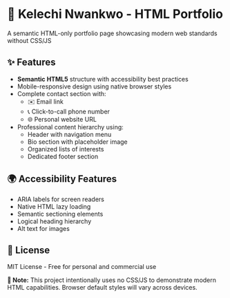 # 🌟 Kelechi Nwankwo - HTML Portfolio

A semantic HTML-only portfolio page showcasing modern web standards without CSS/JS

## ✨ Features
- **Semantic HTML5** structure with accessibility best practices
- Mobile-responsive design using native browser styles
- Complete contact section with:
  - ✉️ Email link
  - 📞 Click-to-call phone number
  - 🌐 Personal website URL
- Professional content hierarchy using:
  - Header with navigation menu
  - Bio section with placeholder image
  - Organized lists of interests
  - Dedicated footer section

## 🌍 Accessibility Features
- ARIA labels for screen readers
- Native HTML lazy loading
- Semantic sectioning elements
- Logical heading hierarchy
- Alt text for images

## 📜 License
MIT License - Free for personal and commercial use

**📢 Note:** This project intentionally uses no CSS/JS to demonstrate modern HTML capabilities. Browser default styles will vary across devices.
